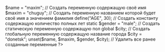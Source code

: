 
$name = "maxim";  // Создать переменную содержащую своё имя
$maxim = "chuguy"; // Создать переменную названием которой будет своё имя а значением фамилия
define("AGE", 30); // Создать константу содержащую количество полных лет
static $gender = "male"; // Создать статическую переменную содержащую пол
global $city; // Создать глобальную переменную содержащую название города 
$city = "donetsk";         
unset($name, $maxim, $gender, $city); // Удалить все ранее созданные переменные
?>